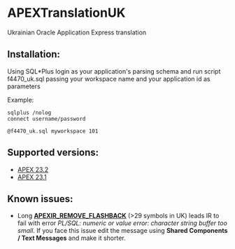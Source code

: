 # APEXTranslationUK
Ukrainian Oracle Application Express translation

## Installation:

Using SQL*Plus login as your application's parsing schema and run script f4470_uk.sql passing your workspace name and your application id as parameters

Example:
    
    sqlplus /nolog
    connect username/password
    
    @f4470_uk.sql myworkspace 101

## Supported versions:
- [APEX 23.2](https://github.com/Oleh-Tyshchenko/APEXTranslationUK/archive/refs/tags/v23.2.zip)
- [APEX 23.1](https://github.com/Oleh-Tyshchenko/APEXTranslationUK/archive/refs/tags/v23.1.zip)


## Known issues:
- Long [**APEXIR_REMOVE_FLASHBACK**](/../../issues/9) (>29 symbols in UK) leads IR to fail with error *PL/SQL: numeric or value error: character string buffer too small*. If you face this issue edit the message using **Shared Components / Text Messages** and make it shorter.
